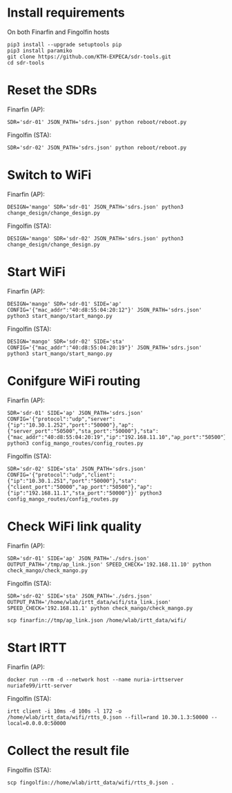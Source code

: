 
# Install requirements

On both Finarfin and Fingolfin hosts
```
pip3 install --upgrade setuptools pip
pip3 install paramiko
git clone https://github.com/KTH-EXPECA/sdr-tools.git
cd sdr-tools
```

# Reset the SDRs

Finarfin (AP):
```
SDR='sdr-01' JSON_PATH='sdrs.json' python reboot/reboot.py
```

Fingolfin (STA):
```
SDR='sdr-02' JSON_PATH='sdrs.json' python reboot/reboot.py
```

# Switch to WiFi

Finarfin (AP):
```
DESIGN='mango' SDR='sdr-01' JSON_PATH='sdrs.json' python3 change_design/change_design.py
```
Fingolfin (STA):
```
DESIGN='mango' SDR='sdr-02' JSON_PATH='sdrs.json' python3 change_design/change_design.py
```

# Start WiFi

Finarfin (AP):
```
DESIGN='mango' SDR='sdr-01' SIDE='ap' CONFIG='{"mac_addr":"40:d8:55:04:20:12"}' JSON_PATH='sdrs.json' python3 start_mango/start_mango.py
```

Fingolfin (STA):
```
DESIGN='mango' SDR='sdr-02' SIDE='sta' CONFIG='{"mac_addr":"40:d8:55:04:20:19"}' JSON_PATH='sdrs.json' python3 start_mango/start_mango.py
```

# Conifgure WiFi routing

Finarfin (AP):
```
SDR='sdr-01' SIDE='ap' JSON_PATH='sdrs.json' CONFIG='{"protocol":"udp","server":{"ip":"10.30.1.252","port":"50000"},"ap":{"server_port":"50500","sta_port":"50000"},"sta":{"mac_addr":"40:d8:55:04:20:19","ip":"192.168.11.10","ap_port":"50500"}}' python3 config_mango_routes/config_routes.py
```

Fingolfin (STA):
```
SDR='sdr-02' SIDE='sta' JSON_PATH='sdrs.json' CONFIG='{"protocol":"udp","client":{"ip":"10.30.1.251","port":"50000"},"sta":{"client_port":"50000","ap_port":"50500"},"ap":{"ip":"192.168.11.1","sta_port":"50000"}}' python3 config_mango_routes/config_routes.py
```

# Check WiFi link quality

Finarfin (AP):
```
SDR='sdr-01' SIDE='ap' JSON_PATH='./sdrs.json' OUTPUT_PATH='/tmp/ap_link.json' SPEED_CHECK='192.168.11.10' python check_mango/check_mango.py
```

Fingolfin (STA):
```
SDR='sdr-02' SIDE='sta' JSON_PATH='./sdrs.json' OUTPUT_PATH='/home/wlab/irtt_data/wifi/sta_link.json' SPEED_CHECK='192.168.11.1' python check_mango/check_mango.py
```
```
scp finarfin://tmp/ap_link.json /home/wlab/irtt_data/wifi/
```

# Start IRTT

Finarfin (AP):
```
docker run --rm -d --network host --name nuria-irttserver nuriafe99/irtt-server
```

Fingolfin (STA):
```
irtt client -i 10ms -d 100s -l 172 -o /home/wlab/irtt_data/wifi/rtts_0.json --fill=rand 10.30.1.3:50000 --local=0.0.0.0:50000
```

# Collect the result file

Fingolfin (STA):
```
scp fingolfin://home/wlab/irtt_data/wifi/rtts_0.json .
```
